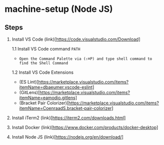 # machine-setup (Node JS)

## Steps

1. Install VS Code (link)[https://code.visualstudio.com/Download]

   1.1 Install VS Code command `PATH`
   
      *  `Open the Command Palette via (⇧⌘P) and type shell command to find the Shell Command`
   
   1.2 Install VS Code Extensions
     
      * (ES Lint)[https://marketplace.visualstudio.com/items?itemName=dbaeumer.vscode-eslint]
      * (GitLens)[https://marketplace.visualstudio.com/items?itemName=eamodio.gitlens]
      * (Bracket Pair Colorizer)[https://marketplace.visualstudio.com/items?itemName=CoenraadS.bracket-pair-colorizer]

2. Install iTerm2 (link)[https://iterm2.com/downloads.html]

3. Install Docker (link)[https://www.docker.com/products/docker-desktop]

4. Install Node JS (link)[https://nodejs.org/en/download/]

